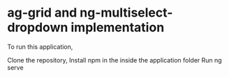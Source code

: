 # ag-grid and ng-multiselect-dropdown implementation


To run this application, 

Clone the repository, 
Install npm in the inside the application folder
Run ng serve
